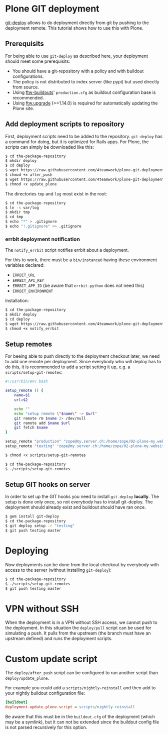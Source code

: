 # Plone GIT deployment

[git-deploy](https://github.com/mislav/git-deploy) allows to do deployment
directly from git by pushing to the deployment remote.
This tutorial shows how to use this with Plone.


## Prerequisits

For being able to use `git-deploy` as described here, your deployment should
meet some prerequisits:

- You should have a git-repository with a policy and with buildout
  configurations.
- The policy is not distributed to index server (like pypi) but used directly
  from source.
- Using [ftw-buildouts](https://github.com/4teamwork/ftw-buildouts)'
  `production.cfg` as buildout configuration base is recommended.
- Using [ftw.upgrade](https://github.com/4teamwork/ftw.upgrade) (>=1.14.0) is
  required for automatically updating the Plone site.


## Add deployment scripts to repository

First, deployment scripts need to be added to the repository.
`git-deploy` has a command for doing, but it is optimized for Rails apps.
For Plone, the scripts can simply be downloaded like this:

```sh
$ cd the-package-repository
$ mkdir deploy
$ cd deploy
$ wget https://raw.githubusercontent.com/4teamwork/plone-git-deployment/master/deploy/after_push
$ chmod +x after_push
$ wget https://raw.githubusercontent.com/4teamwork/plone-git-deployment/master/deploy/update_plone
$ chmod +x update_plone
```

The directories `tmp` and `log` most exist in the root:

```sh
$ cd the-package-repository
$ ln -s var/log
$ mkdir tmp
$ cd tmp
$ echo "*" > .gitignore
$ echo "!.gitignore" >> .gitignore
```

### errbit deployment notification

The ``notify_errbit`` script notifies errbit about a deployment.

For this to work, there must be a ``bin/instance0`` having these environment
variables declared:
- ``ERRBIT_URL``
- ``ERRBIT_API_KEY``
- ``ERRBIT_APP_ID`` (be aware that ``errbit-python`` does not need this)
- ``ERRBIT_ENVIRONMENT``

Installation:

```sh
$ cd the-package-repository
$ mkdir deploy
$ cd deploy
$ wget https://raw.githubusercontent.com/4teamwork/plone-git-deployment/master/deploy/notify_errbit
$ chmod +x notify_errbit
```


## Setup remotes

For beeing able to push directly to the deployment checkout later,
we need to add one remote per deployment.
Since everybody who will deploy has to do this, it is recommended to
add a script setting it up, e.g. a `scripts/setup-git-remotes`:

```sh
#!/usr/bin/env bash

setup_remote () {
    name=$1
    url=$2

    echo ""
    echo "setup remote \"$name\" -> $url"
    git remote rm $name 2> /dev/null
    git remote add $name $url
    git fetch $name
}

setup_remote "production" "zope@my.server.ch:/home/zope/02-plone-my.website.ch-PRODUCTION"
setup_remote "testing" "zope@my.server.ch:/home/zope/02-plone-my.website.ch-TESTING"
```

```sh
$ chmod +x scripts/setup-git-remotes
```

```sh
$ cd the-package-repository
$ ./scripts/setup-git-remotes
```




## Setup GIT hooks on server

In order to set up the GIT hooks you need to install `git-deploy` **locally**.
The setup is done only once, so not everybody has to install git-deploy.
The deployment should already exist and buildout should have ran once.

```sh
$ gem install git-deploy
$ cd the-package-repository
$ git deploy setup -r "testing"
$ git push testing master
```


# Deploying

Now deployments can be done from the local checkout by everybody with access to
the server (without installing `git-deploy`):

```sh
$ cd the-package-repository
$ ./scripts/setup-git-remotes
$ git push testing master
```

# VPN without SSH

When the deployment is in a VPN without SSH access, we cannot push to the
deployment.
In this situation the ``deploy/pull`` script can be used for simulating a push.
It pulls from the upstream (the branch must have an upstream defined) and runs
the deployment scripts.


# Custom update script

The ``deploy/after_push`` script can be configured to run another script
than ``deploy/update_plone``.

For example you could add a ``scripts/nightly-reinstall`` and then add to
your nightly buildout configuration file:

```ini
[buildout]
deployment-update-plone-script = scripts/nightly-reinstall
```

Be aware that this must be in the ``buildout.cfg`` of the deployment (which
may be a symlink), but it can not be extended since the buildout config file
is not parsed recursively for this option.
